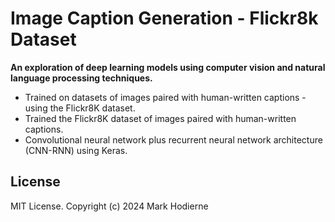 # Image Caption Generation - Flickr8k Dataset
**An exploration of deep learning models using computer vision and natural language processing techniques.**

- Trained on datasets of images paired with human-written captions - using the Flickr8K dataset.
- Trained the Flickr8K dataset of images paired with human-written captions.
- Convolutional neural network plus recurrent neural network architecture (CNN-RNN) using Keras.


## License

MIT License.
Copyright (c) 2024 Mark Hodierne
